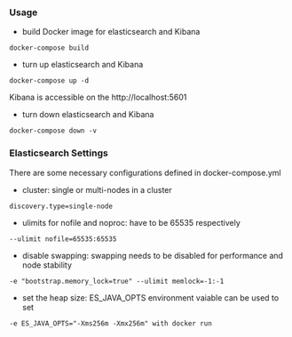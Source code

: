 ### Usage
- build Docker image for elasticsearch and Kibana
```
docker-compose build
```
- turn up elasticsearch and Kibana
```
docker-compose up -d
```
Kibana is accessible on the http://localhost:5601
  
- turn down elasticsearch and Kibana
```
docker-compose down -v
```
 
### Elasticsearch Settings
 
There are some necessary configurations defined in docker-compose.yml
 
- cluster: single or multi-nodes in a cluster
```
discovery.type=single-node
```
- ulimits for nofile and noproc: have to be 65535 respectively
```
--ulimit nofile=65535:65535
```
- disable swapping: swapping needs to be disabled for performance and node stability
```
-e "bootstrap.memory_lock=true" --ulimit memlock=-1:-1
```
- set the heap size: ES_JAVA_OPTS environment vaiable can be used to set
```
-e ES_JAVA_OPTS="-Xms256m -Xmx256m" with docker run
```

